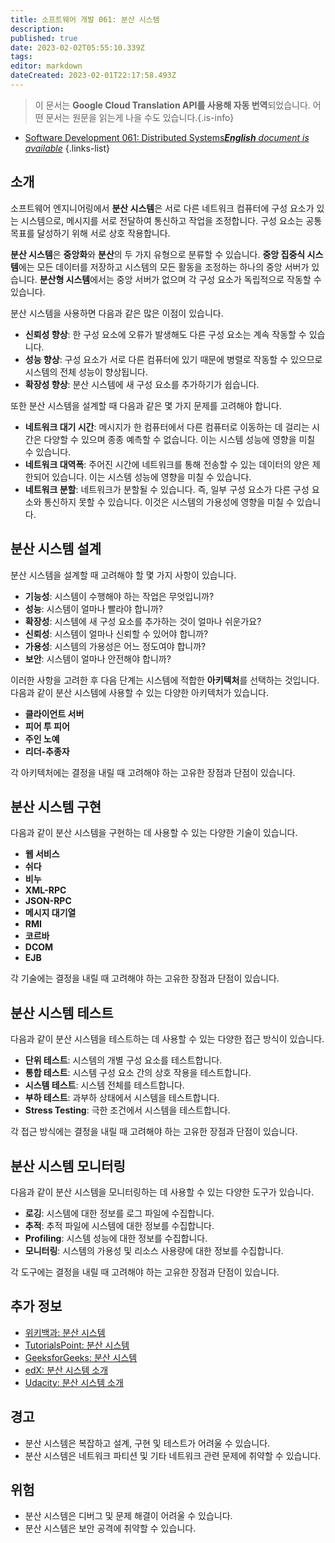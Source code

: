```yaml
---
title: 소프트웨어 개발 061: 분산 시스템
description: 
published: true
date: 2023-02-02T05:55:10.339Z
tags: 
editor: markdown
dateCreated: 2023-02-01T22:17:58.493Z
---
```


> 이 문서는 **Google Cloud Translation API를 사용해 자동 번역**되었습니다.
어떤 문서는 원문을 읽는게 나을 수도 있습니다.{.is-info}



- [Software Development 061: Distributed Systems***English** document is available*](/en/Knowledge-base/Software-Development/Learning/software-development-061-distributed-systems)
{.links-list}

  
## 소개
  
  소프트웨어 엔지니어링에서 **분산 시스템**은 서로 다른 네트워크 컴퓨터에 구성 요소가 있는 시스템으로, 메시지를 서로 전달하여 통신하고 작업을 조정합니다. 구성 요소는 공통 목표를 달성하기 위해 서로 상호 작용합니다.
  
  **분산 시스템**은 **중앙화**와 **분산**의 두 가지 유형으로 분류할 수 있습니다. **중앙 집중식 시스템**에는 모든 데이터를 저장하고 시스템의 모든 활동을 조정하는 하나의 중앙 서버가 있습니다. **분산형 시스템**에서는 중앙 서버가 없으며 각 구성 요소가 독립적으로 작동할 수 있습니다.
  
  분산 시스템을 사용하면 다음과 같은 많은 이점이 있습니다.
  
  - **신뢰성 향상**: 한 구성 요소에 오류가 발생해도 다른 구성 요소는 계속 작동할 수 있습니다.
  - **성능 향상**: 구성 요소가 서로 다른 컴퓨터에 있기 때문에 병렬로 작동할 수 있으므로 시스템의 전체 성능이 향상됩니다.
  - **확장성 향상**: 분산 시스템에 새 구성 요소를 추가하기가 쉽습니다.
  
  또한 분산 시스템을 설계할 때 다음과 같은 몇 가지 문제를 고려해야 합니다.
  
  - **네트워크 대기 시간**: 메시지가 한 컴퓨터에서 다른 컴퓨터로 이동하는 데 걸리는 시간은 다양할 수 있으며 종종 예측할 수 없습니다. 이는 시스템 성능에 영향을 미칠 수 있습니다.
  - **네트워크 대역폭**: 주어진 시간에 네트워크를 통해 전송할 수 있는 데이터의 양은 제한되어 있습니다. 이는 시스템 성능에 영향을 미칠 수 있습니다.
  - **네트워크 분할**: 네트워크가 분할될 수 있습니다. 즉, 일부 구성 요소가 다른 구성 요소와 통신하지 못할 수 있습니다. 이것은 시스템의 가용성에 영향을 미칠 수 있습니다.
  
  ## 분산 시스템 설계
  
  분산 시스템을 설계할 때 고려해야 할 몇 가지 사항이 있습니다.
  
  - **기능성**: 시스템이 수행해야 하는 작업은 무엇입니까?
  - **성능**: 시스템이 얼마나 빨라야 합니까?
  - **확장성**: 시스템에 새 구성 요소를 추가하는 것이 얼마나 쉬운가요?
  - **신뢰성**: 시스템이 얼마나 신뢰할 수 있어야 합니까?
  - **가용성**: 시스템의 가용성은 어느 정도여야 합니까?
  - **보안**: 시스템이 얼마나 안전해야 합니까?
  
  이러한 사항을 고려한 후 다음 단계는 시스템에 적합한 **아키텍처**를 선택하는 것입니다. 다음과 같이 분산 시스템에 사용할 수 있는 다양한 아키텍처가 있습니다.
  
  - **클라이언트 서버**
  - **피어 투 피어**
  - **주인 노예**
  - **리더-추종자**
  
  각 아키텍처에는 결정을 내릴 때 고려해야 하는 고유한 장점과 단점이 있습니다.
  
  ## 분산 시스템 구현
  
  다음과 같이 분산 시스템을 구현하는 데 사용할 수 있는 다양한 기술이 있습니다.
  
  - **웹 서비스**
  - **쉬다**
  - **비누**
  - **XML-RPC**
  - **JSON-RPC**
  - **메시지 대기열**
  - **RMI**
  - **코르바**
  - **DCOM**
  - **EJB**
  
  각 기술에는 결정을 내릴 때 고려해야 하는 고유한 장점과 단점이 있습니다.
  
  ## 분산 시스템 테스트
  
  다음과 같이 분산 시스템을 테스트하는 데 사용할 수 있는 다양한 접근 방식이 있습니다.
  
  - **단위 테스트**: 시스템의 개별 구성 요소를 테스트합니다.
  - **통합 테스트**: 시스템 구성 요소 간의 상호 작용을 테스트합니다.
  - **시스템 테스트**: 시스템 전체를 테스트합니다.
  - **부하 테스트**: 과부하 상태에서 시스템을 테스트합니다.
  - **Stress Testing**: 극한 조건에서 시스템을 테스트합니다.
  
  각 접근 방식에는 결정을 내릴 때 고려해야 하는 고유한 장점과 단점이 있습니다.
  
  ## 분산 시스템 모니터링
  
  다음과 같이 분산 시스템을 모니터링하는 데 사용할 수 있는 다양한 도구가 있습니다.
  
  - **로깅**: 시스템에 대한 정보를 로그 파일에 수집합니다.
  - **추적**: 추적 파일에 시스템에 대한 정보를 수집합니다.
  - **Profiling**: 시스템 성능에 대한 정보를 수집합니다.
  - **모니터링**: 시스템의 가용성 및 리소스 사용량에 대한 정보를 수집합니다.
  
  각 도구에는 결정을 내릴 때 고려해야 하는 고유한 장점과 단점이 있습니다.
  
  ## 추가 정보
  
  - [위키백과: 분산 시스템](https://en.wikipedia.org/wiki/Distributed_system)
  - [TutorialsPoint: 분산 시스템](https://www.tutorialspoint.com/distributed_systems/index.htm)
  - [GeeksforGeeks: 분산 시스템](https://www.geeksforgeeks.org/distributed-systems/)
  - [edX: 분산 시스템 소개](https://www.edx.org/course/introduction-distributed-systems-delftx-ds4ds)
  - [Udacity: 분산 시스템 소개](https://www.udacity.com/course/intro-to-distributed-systems--ud615)
  
  ## 경고
  
  - 분산 시스템은 복잡하고 설계, 구현 및 테스트가 어려울 수 있습니다.
  - 분산 시스템은 네트워크 파티션 및 기타 네트워크 관련 문제에 취약할 수 있습니다.
  
  ## 위험
  
  - 분산 시스템은 디버그 및 문제 해결이 어려울 수 있습니다.
  - 분산 시스템은 보안 공격에 취약할 수 있습니다.